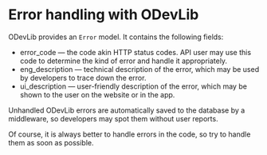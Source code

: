 # Error handling with ODevLib

ODevLib provides an `Error` model. It contains the following fields:
- error_code — the code akin HTTP status codes. API user may use this code to determine the kind of error and handle it appropriately.
- eng_description — technical description of the error, which may be used by developers to trace down the error.
- ui_description — user-friendly description of the error, which may be shown to the user on the website or in the app.

Unhandled ODevLib errors are automatically saved to the database by a middleware, so developers may spot them without user reports.

Of course, it is always better to handle errors in the code, so try to handle them as soon as possible.

